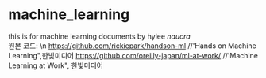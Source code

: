 # machine_learning
this is for machine learning documents by hylee _naucra_\
원본 코드: \n https://github.com/rickiepark/handson-ml     //'Hands on Machine Learning",한빛미디어
          https://github.com/oreilly-japan/ml-at-work/ //'Machine Learning at Work", 한빛미디어
